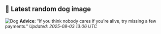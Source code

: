 ## 🐶 Latest random dog image
![Dog](https://images.dog.ceo/breeds/terrier-sealyham/n02095889_4077.jpg)
**Advice:** "If you think nobody cares if you're alive, try missing a few payments."
*Updated: 2025-08-03 13:06 UTC*
